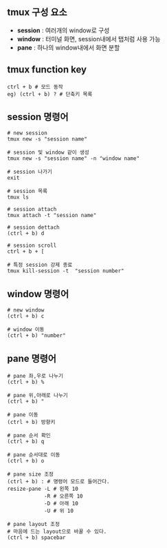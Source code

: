 ## tmux 구성 요소
- **session** : 여러개의 window로 구성
- **window** : 터미널 화면, session내에서 탭처럼 사용 가능
- **pane** : 하나의 window내에서 화면 분할

## tmux function key
```
ctrl + b # 모드 동작
eg) (ctrl + b) ? # 단축키 목록
```


## session 명령어
```
# new session
tmux new -s "session name"

# session 및 window 같이 생성
tmux new -s "session name" -n "window name"

# session 나가기
exit

# session 목록
tmux ls

# session attach
tmux attach -t "session name"

# session dettach
(ctrl + b) d

# session scroll
ctrl + b + [

# 특정 session 강제 종료
tmux kill-session -t  "session number"
```

## window 명령어
```
# new window
(ctrl + b) c

# window 이동
(ctrl + b) "number"
```

## pane 명령어
```
# pane 좌,우로 나누기
(ctrl + b) %

# pane 위,아래로 나누기
(ctrl + b) "

# pane 이동
(ctrl + b) 방향키

# pane 순서 확인
(ctrl + b) q

# pane 순서대로 이동
(ctrl + b) o

# pane size 조정
(ctrl + b) : # 명령어 모드로 들어간다.
resize-pane -L # 왼쪽 10
            -R # 오른쪽 10
            -D # 아래 10
            -U # 위 10

# pane layout 조정
# 마음에 드는 layout으로 바꿀 수 있다.
(ctrl + b) spacebar
``` 
